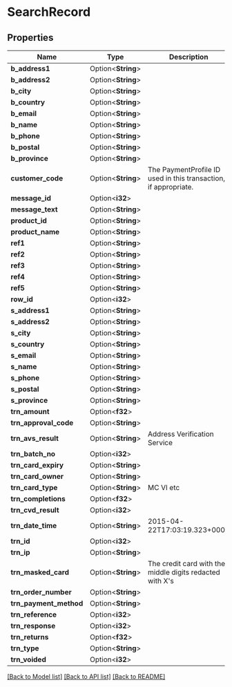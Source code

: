 # SearchRecord

## Properties

Name | Type | Description | Notes
------------ | ------------- | ------------- | -------------
**b_address1** | Option<**String**> |  | [optional]
**b_address2** | Option<**String**> |  | [optional]
**b_city** | Option<**String**> |  | [optional]
**b_country** | Option<**String**> |  | [optional]
**b_email** | Option<**String**> |  | [optional]
**b_name** | Option<**String**> |  | [optional]
**b_phone** | Option<**String**> |  | [optional]
**b_postal** | Option<**String**> |  | [optional]
**b_province** | Option<**String**> |  | [optional]
**customer_code** | Option<**String**> | The PaymentProfile ID used in this transaction, if appropriate. | [optional]
**message_id** | Option<**i32**> |  | [optional]
**message_text** | Option<**String**> |  | [optional]
**product_id** | Option<**String**> |  | [optional]
**product_name** | Option<**String**> |  | [optional]
**ref1** | Option<**String**> |  | [optional]
**ref2** | Option<**String**> |  | [optional]
**ref3** | Option<**String**> |  | [optional]
**ref4** | Option<**String**> |  | [optional]
**ref5** | Option<**String**> |  | [optional]
**row_id** | Option<**i32**> |  | [optional]
**s_address1** | Option<**String**> |  | [optional]
**s_address2** | Option<**String**> |  | [optional]
**s_city** | Option<**String**> |  | [optional]
**s_country** | Option<**String**> |  | [optional]
**s_email** | Option<**String**> |  | [optional]
**s_name** | Option<**String**> |  | [optional]
**s_phone** | Option<**String**> |  | [optional]
**s_postal** | Option<**String**> |  | [optional]
**s_province** | Option<**String**> |  | [optional]
**trn_amount** | Option<**f32**> |  | [optional]
**trn_approval_code** | Option<**String**> |  | [optional]
**trn_avs_result** | Option<**String**> | Address Verification Service | [optional]
**trn_batch_no** | Option<**i32**> |  | [optional]
**trn_card_expiry** | Option<**String**> |  | [optional]
**trn_card_owner** | Option<**String**> |  | [optional]
**trn_card_type** | Option<**String**> | MC VI etc | [optional]
**trn_completions** | Option<**f32**> |  | [optional]
**trn_cvd_result** | Option<**i32**> |  | [optional]
**trn_date_time** | Option<**String**> | 2015-04-22T17:03:19.323+0000 | [optional]
**trn_id** | Option<**i32**> |  | [optional]
**trn_ip** | Option<**String**> |  | [optional]
**trn_masked_card** | Option<**String**> | The credit card with the middle digits redacted with X's | [optional]
**trn_order_number** | Option<**String**> |  | [optional]
**trn_payment_method** | Option<**String**> |  | [optional]
**trn_reference** | Option<**i32**> |  | [optional]
**trn_response** | Option<**i32**> |  | [optional]
**trn_returns** | Option<**f32**> |  | [optional]
**trn_type** | Option<**String**> |  | [optional]
**trn_voided** | Option<**i32**> |  | [optional]

[[Back to Model list]](../README.md#documentation-for-models) [[Back to API list]](../README.md#documentation-for-api-endpoints) [[Back to README]](../README.md)


